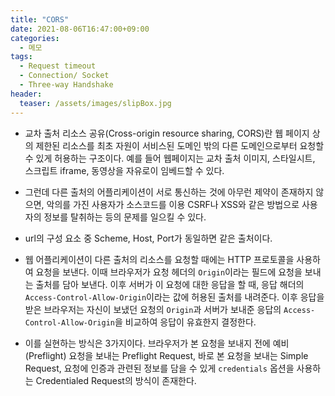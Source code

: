 ```yaml
---
title: "CORS"
date: 2021-08-06T16:47:00+09:00
categories:
  - 메모
tags:
  - Request timeout
  - Connection/ Socket
  - Three-way Handshake
header:
  teaser: /assets/images/slipBox.jpg
---
```


* 교차 출처 리소스 공유(Cross-origin resource sharing, CORS)란 웹 페이지 상의 제한된 리소스를 최초 자원이 서비스된 도메인 밖의 다른 도메인으로부터 요청할 수 있게 허용하는 구조이다. 예를 들어 웹페이지는 교차 출처 이미지, 스타일시트, 스크립트 iframe, 동영상을 자유로이 임베드할 수 있다. 

* 그런데 다른 출처의 어플리케이션이 서로 통신하는 것에 아무런 제약이 존재하지 않으면, 악의를 가진 사용자가 소스코드를 이용 CSRF나 XSS와 같은 방법으로 사용자의 정보를 탈취하는 등의 문제를 일으킬 수 있다. 

* url의 구성 요소 중 Scheme, Host, Port가 동일하면 같은 출처이다.

* 웹 어플리케이션이 다른 출처의 리소스를 요청할 때에는 HTTP 프로토콜을 사용하여 요청을 보낸다. 이때 브라우저가 요청 헤더의 `Origin`이라는 필드에 요청을 보내는 출처를 담아 보낸다. 이후 서버가 이 요청에 대한 응답을 할 때, 응답 해더의 `Access-Control-Allow-Origin`이라는 값에 허용된 출처를 내려준다. 이후 응답을 받은 브라우저는 자신이 보냈던 요청의 `Origin`과 서버가 보내준 응답의 `Access-Control-Allow-Origin`을 비교하여 응답이 유효한지 결정한다. 

* 이를 실현하는 방식은 3가지이다. 브라우저가 본 요청을 보내지 전에 예비(Preflight) 요청을 보내는 Preflight Request, 바로 본 요청을 보내는 Simple Request, 요청에 인증과 관련된 정보를 담을 수 있게 `credentials` 옵션을 사용하는  Credentialed Request의 방식이 존재한다. 